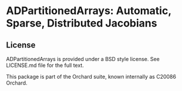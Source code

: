 # ADPartitionedArrays: Automatic, Sparse, Distributed Jacobians

## License

ADPartitionedArrays is provided under a BSD style license. See LICENSE.md file for the full text.

This package is part of the Orchard suite, known internally as C20086 Orchard.
